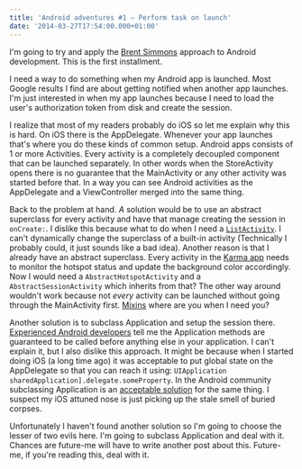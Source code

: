 ```yaml
---
title: 'Android adventures #1 — Perform task on launch'
date: '2014-03-27T17:54:00.000+01:00'
---
```


I'm going to try and apply the [Brent Simmons][] approach to Android development. This is the first installment. 

I need a way to do something when my Android app is launched. Most Google results I find are about getting notified when another app launches. I'm just interested in when my app launches because I need to load the user's authorization token from disk and create the session.

I realize that most of my readers probably do iOS so let me explain why this is hard. On iOS there is the AppDelegate. Whenever your app launches that's where you do these kinds of common setup. Android apps consists of 1 or more Activities. Every activity is a completely decoupled component that can be launched separately. In other words when the StoreActivity opens there is no guarantee that the MainActivity or any other activity was started before that. In a way you can see Android activities as the AppDelegate and a ViewController merged into the same thing.

Back to the problem at hand. _A_ solution would be to use an abstract superclass for every activity and have that manage creating the session in `onCreate:`. I dislike this because what to do when I need a [`ListActivity`](http://developer.android.com/reference/android/app/ListActivity.html). I can't dynamically change the superclass of a built-in activity (Technically I probably could, it just sounds like a bad idea). Another reason is that I already have an abstract superclass. Every activity in the [Karma app][] needs to monitor the hotspot status and update the background color accordingly. Now I would need a `AbstractHotspotActivity` and a `AbstractSessionActivity` which inherits from that? The other way around wouldn't work because not _every_ activity can be launched without going through the MainActivity first. [Mixins](http://www.tutorialspoint.com/ruby/ruby_modules.htm) where are you when I need you?

[Karma app]: https://play.google.com/store/apps/details?id=com.yourkarma.android

Another solution is to subclass Application and setup the session there. [Experienced Android developers][Kevin's blog] tell me the Application methods are guaranteed to be called before anything else in your application. I can't explain it, but I also dislike this approach. It might be because when I started doing iOS (a long time ago) it was acceptable to put global state on the AppDelegate so that you can reach it using: `UIApplication sharedApplication].delegate.someProperty`. In the Android community subclassing Application is an [acceptable solution](http://stackoverflow.com/a/708317/1555903) for the same thing. I suspect my iOS attuned nose is just picking up the stale smell of buried corpses.

[Kevin's blog]: http://kevinthebigapple.tumblr.com/

Unfortunately I haven't found another solution so I'm going to choose the lesser of two evils here. I'm going to subclass Application and deal with it. Chances are future-me will have to write another post about this. Future-me, if you're reading this, deal with it.

[Brent Simmons]: http://inessential.com/
